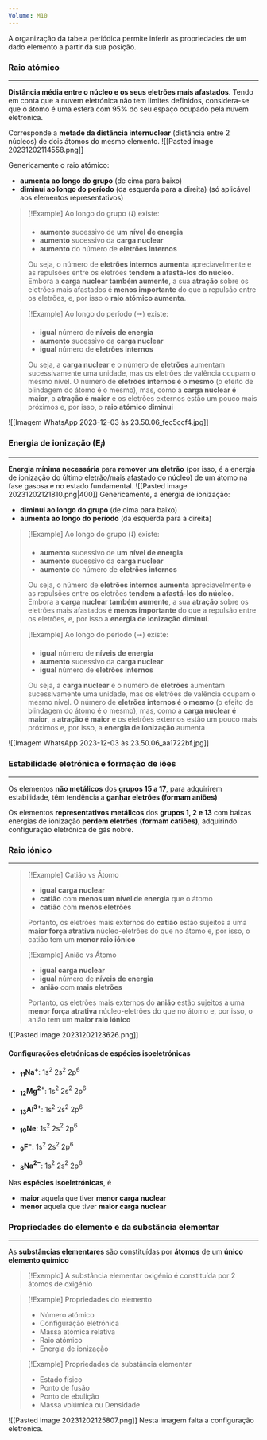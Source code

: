 ```yaml
---
Volume: M10
---
```

A organização da tabela periódica permite inferir as propriedades de um dado elemento a partir da sua posição.
### Raio atómico
---
**Distância média entre o núcleo e os seus eletrões mais afastados**.
Tendo em conta que a nuvem eletrónica não tem limites definidos, considera-se que o átomo é uma esfera com 95% do seu espaço ocupado pela nuvem eletrónica. 

Corresponde a **metade da distância internuclear** (distância entre 2 núcleos) de dois átomos do mesmo elemento.
![[Pasted image 20231202114558.png]]

Genericamente o raio atómico:
- **aumenta ao longo do grupo** (de cima para baixo)
- **diminui ao longo do período** (da esquerda para a direita)
(só aplicável aos elementos representativos)

>[!Example] Ao longo do grupo (🠗) existe:
>- **aumento** sucessivo de **um nível de energia**
>- **aumento** sucessivo da **carga nuclear**
>- **aumento** do número de **eletrões internos**
>
>Ou seja, o número de **eletrões internos aumenta** apreciavelmente e as repulsões entre os eletrões **tendem a afastá-los do núcleo**.
>Embora a **carga nuclear também aumente**, a sua **atração** sobre os eletrões mais afastados é **menos importante** do que a repulsão entre os eletrões, e, por isso o **raio atómico aumenta**.

>[!Example] Ao longo do período (🠖) existe:
>- **igual** número de **níveis de energia**
>- **aumento** sucessivo da **carga nuclear**
>- **igual** número de **eletrões internos**
>
>Ou seja, a **carga nuclear** e o número de **eletrões** aumentam sucessivamente uma unidade, mas os eletrões de valência ocupam o mesmo nível.
>O número de **eletrões internos é o mesmo** (o efeito de blindagem do átomo é o mesmo), mas, como a **carga nuclear é maior**, a **atração é maior** e os eletrões externos estão um pouco mais próximos e, por isso, o **raio atómico diminui**

![[Imagem WhatsApp 2023-12-03 às 23.50.06_fec5ccf4.jpg]]
### Energia de ionização (E$_i$)
---
**Energia mínima necessária** para **remover um eletrão** (por isso, é a energia de ionização do último eletrão/mais afastado do núcleo) de um átomo na fase gasosa e no estado fundamental.
![[Pasted image 20231202121810.png|400]]
Genericamente, a energia de ionização:
- **diminui ao longo do grupo** (de cima para baixo)
- **aumenta ao longo do período** (da esquerda para a direita)

>[!Example] Ao longo do grupo (🠗) existe:
>- **aumento** sucessivo de **um nível de energia**
>- **aumento** sucessivo da **carga nuclear**
>- **aumento** do número de **eletrões internos**
>
>Ou seja, o número de **eletrões internos aumenta** apreciavelmente e as repulsões entre os eletrões **tendem a afastá-los do núcleo**.
>Embora a **carga nuclear também aumente**, a sua **atração** sobre os eletrões mais afastados é **menos importante** do que a repulsão entre os eletrões, e, por isso a **energia de ionização diminui**.

>[!Example] Ao longo do período (🠖) existe:
>- **igual** número de **níveis de energia**
>- **aumento** sucessivo da **carga nuclear**
>- **igual** número de **eletrões internos**
>
>Ou seja, a **carga nuclear** e o número de **eletrões** aumentam sucessivamente uma unidade, mas os eletrões de valência ocupam o mesmo nível.
>O número de **eletrões internos é o mesmo** (o efeito de blindagem do átomo é o mesmo), mas, como a **carga nuclear é maior**, a **atração é maior** e os eletrões externos estão um pouco mais próximos e, por isso, a **energia de ionização** aumenta

![[Imagem WhatsApp 2023-12-03 às 23.50.06_aa1722bf.jpg]]
### Estabilidade eletrónica e formação de iões
---
Os elementos **não metálicos** dos **grupos 15 a 17**, para adquirirem estabilidade, têm tendência a **ganhar eletrões (formam aniões)**

Os elementos **representativos** **metálicos** dos **grupos 1, 2 e 13** com baixas energias de ionização **perdem eletrões** **(formam catiões)**, adquirindo configuração eletrónica de gás nobre.
### Raio iónico
---
>[!Example] Catião vs Átomo
>- **igual carga nuclear**
>- **catião** com **menos um nível de energia** que o átomo
>- **catião** com **menos eletrões**
>
>Portanto, os eletrões mais externos do **catião** estão sujeitos a uma **maior força atrativa** núcleo-eletrões do que no átomo e, por isso, o catião tem um **menor raio iónico**

>[!Example] Anião vs Átomo
>- **igual carga nuclear**
>- **igual** número de **níveis de energia**
>- **anião** com **mais eletrões**
>
>Portanto, os eletrões mais externos do **anião** estão sujeitos a uma **menor força atrativa** núcleo-eletrões do que no átomo e, por isso, o anião tem um **maior raio iónico**

![[Pasted image 20231202123626.png]]
#### Configurações eletrónicas de espécies isoeletrónicas

- **$_{11}$Na$^{+}$**: 1s$^2$ 2s$^2$ 2p$^6$  
- **$_{12}$Mg$^{2+}$**: 1s$^2$ 2s$^2$ 2p$^6$  
- **$_{13}$Al$^{3+}$**: 1s$^2$ 2s$^2$ 2p$^6$  

- **$_{10}$Ne**: 1s$^2$ 2s$^2$ 2p$^6$  
- **$_{9}$F$^{-}$**: 1s$^2$ 2s$^2$ 2p$^6$  
- **$_{8}$Na$^{2-}$**: 1s$^2$ 2s$^2$ 2p$^6$ 

Nas **espécies isoeletrónicas**, é
- **maior** aquela que tiver **menor carga nuclear**
- **menor** aquela que tiver **maior carga nuclear**

### Propriedades do elemento e da substância elementar
---
As **substâncias elementares** são constituídas por **átomos** de um **único elemento químico**
>[!Exemplo]
>A substância elementar oxigénio é constituída por 2 átomos de oxigénio

>[!Example] Propriedades do elemento
>- Número atómico
>- Configuração eletrónica
>- Massa atómica relativa
>- Raio atómico
>- Energia de ionização

>[!Example] Propriedades da substância elementar
>- Estado físico
>- Ponto de fusão
>- Ponto de ebulição
>- Massa volúmica ou Densidade


![[Pasted image 20231202125807.png]]
Nesta imagem falta a configuração eletrónica.